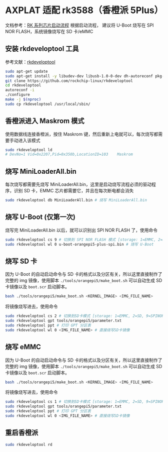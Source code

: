 # AXPLAT 适配 rk3588（香橙派 5Plus）

文档参考：[RK 系列芯片启动流程](./tools/docs/瑞芯微%20RK%20系列芯片启动流程简析.pdf)
根据启动流程， 建议将 U-Boot 烧写在 SPI NOR FLASH，系统镜像烧写在 SD 卡/eMMC

## 安装 rkdeveloptool 工具

参考文献：[rkdeveloptool](https://docs.radxa.com/rock3/rock3c/low-level-dev/rkdeveloptool?host-os=archlinux)

```bash
sudo apt-get update
sudo apt-get install -y libudev-dev libusb-1.0-0-dev dh-autoreconf pkg-config libusb-1.0 build-essential git wget
git clone https://github.com/rockchip-linux/rkdeveloptool
cd rkdeveloptool
autoreconf -i
./configure
make -j $(nproc)
sudo cp rkdeveloptool /usr/local/sbin/
```

## 香橙派进入 Maskrom 模式

使用数据线连接香橙派，按住 Maskrom 键，然后重新上电就可以，每次烧写都需要手动进入该模式

```bash
sudo rkdeveloptool ld
# DevNo=1 Vid=0x2207,Pid=0x350b,LocationID=103    Maskrom
```

## 烧写 MiniLoaderAll.bin

每次烧写都需要先烧写 MiniLoaderAll.bin，这里是启动烧写流程必须的驱动程序，识别 SD 卡，EMMC 芯片都需要它，并且在每次断电都会消失

``` bash
sudo rkdeveloptool db MiniLoaderAll.bin # 烧写 MiniLoaderAll.bin
```

## 烧写 U-Boot (仅第一次)

烧写完 MiniLoaderAll.bin 以后，就可以识别出 SPI NOR FLASH 了，使用命令

```bash
sudo rkdeveloptool cs 9 # 切换到 SPI NOR FLASH 模式 [storage: 1=EMMC, 2=SD, 9=SPINOR]
sudo rkdeveloptool wl 0 u-boot-orangepi5-plus-spi.bin # 烧写 U-Boot
```

## 烧写 SD 卡

因为 U-Boot 的自动启动命令与 SD 卡的格式以及分区有关，所以这里直接制作了完整的 img 镜像，使用脚本 `./tools/orangepi5/make_boot.sh` 可以自动生成 SD 卡镜像以及 `boot.scr` 启动脚本。

```bash
bash ./tools/orangepi5/make_boot.sh <KERNEL_IMAGE> <IMG_FILE_NAME> 
```

将镜像烧写进去，使用命令

```bash
sudo rkdeveloptool cs 2 # 切换到SD卡模式 [storage: 1=EMMC, 2=SD, 9=SPINOR]
sudo rkdeveloptool gpt tools/orangepi5/parameter.txt
sudo rkdeveloptool ppt # 打印 GPT 分区表
sudo rkdeveloptool wl 0 <IMG_FILE_NAME> # 直接烧写SD卡镜像
```

## 烧写 eMMC

因为 U-Boot 的自动启动命令与 SD 卡的格式以及分区有关，所以这里直接制作了完整的 img 镜像，使用脚本 `./tools/orangepi5/make_boot.sh` 可以自动生成 SD 卡镜像以及 `boot.scr` 启动脚本。

```bash
bash ./tools/orangepi5/make_boot.sh <KERNEL_IMAGE> <IMG_FILE_NAME> 
```

将镜像烧写进去，使用命令

```bash
sudo rkdeveloptool cs 1 # 切换到SD卡模式 [storage: 1=EMMC, 2=SD, 9=SPINOR]
sudo rkdeveloptool gpt tools/orangepi5/parameter.txt
sudo rkdeveloptool ppt # 打印 GPT 分区表
sudo rkdeveloptool wl 0 <IMG_FILE_NAME> # 直接烧写SD卡镜像
```

## 重启香橙派

```bash
sudo rkdeveloptool rd
```

